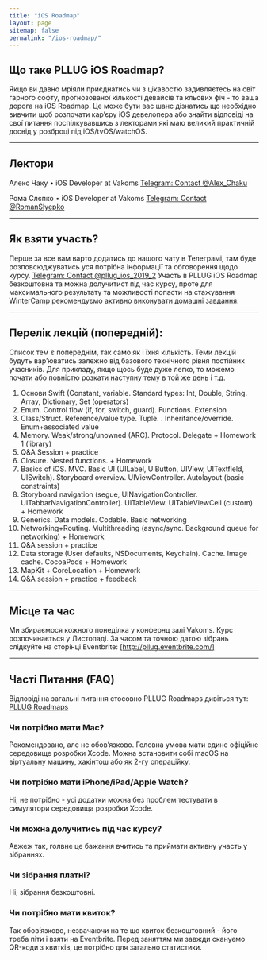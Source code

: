 ```yaml
---
title: "iOS Roadmap"
layout: page
sitemap: false
permalink: "/ios-roadmap/"
---
```


## Що таке PLLUG iOS Roadmap?
Якщо ви давно мріяли приєднатись чи з цікавостю задивляєтесь на світ гарного софту, прогнозованої кількості девайсів та кльових фіч - то ваша дорога на iOS Roadmap. Це може бути вас шанс дізнатись що необхідно вивчити щоб розпочати кар’єру iOS девелопера або знайти відповіді на свої питання поспілкувавшись з лекторами які маю великий практичній досвід у розброці під iOS/tvOS/watchOS.

- - - -
## Лектори

Алекс Чаку • iOS Developer at Vakoms [Telegram: Contact @Alex_Chaku](https://t.me/Alex_Chaku)

Рома Слєпко • iOS Developer at Vakoms  [Telegram: Contact @RomanSlyepko](https://t.me/RomanSlyepko)

- - - -
## Як взяти участь?
Перше за все вам варто додатись до нашого чату в Телеграмі, там буде розповсюджуватись уся потрібна інформації та обговорення щодо курсу. [Telegram: Contact @pllug_ios_2019_2](https://t.me/pllug_ios_2019_2) Участь в PLLUG iOS Roadmap безкоштовна та можна долучитист під час курсу, проте для максимального результату та можливості попасти на стажування WinterCamp рекомендуємо активно виконувати домашні завдання.

- - - -
## Перелік лекцій (попередній): 
Список тем є попереднім, так само як і їхня кількість. Теми лекцій будуть вар’юватись залежно від базового технічного рівня постійних учасників. Для прикладу, якщо щось буде дуже легко, то можемо почати або повністю розкати наступну тему в той же день і т.д.

1. Основи Swift (Constant, variable. Standard types: Int, Double, String. Array, Dictionary, Set (operators)
2. Enum. Control flow (if, for, switch, guard). Functions. Extension
3. Class/Struct. Reference/value type. Tuple. . Inheritance/override. Enum+associated value
4. Memory. Weak/strong/unowned (ARC). Protocol. Delegate + Homework 1 (library)
5. Q&A Session + practice
6. Closure. Nested functions. + Homework
7. Basics of iOS. MVC. Basic UI (UILabel, UIButton, UIView, UITextfield, UISwitch). Storyboard overview. UIViewController. Autolayout (basic constraints) 
8. Storyboard navigation (segue, UINavigationController. UITabbarNavigationController). UITableView. UITableViewCell (custom) + Homework
9. Generics. Data models. Codable. Basic networking
10. Networking+Routing. Multithreading (async/sync. Background queue for networking) + Homework
11. Q&A session + practice
12. Data storage (User defaults, NSDocuments,  Keychain). Cache. Image cache. CocoaPods + Homework
13. MapKit + CoreLocation + Homework
14. Q&A session + practice + feedback

- - - -
## Місце та час
Ми збираємося кожного понеділка у конфернц залі Vakoms. Курс розпочинається у Листопаді. За часом та точною датою зібрань слідкуйте на сторінці Eventbrite: [http://pllug.eventbrite.com/]

- - - -
## Часті Питання (FAQ)
Відповіді на загальні питання стосовно PLLUG Roadmaps дивіться тут:  [PLLUG Roadmaps](http://pllug.org.ua/pllug-roadmaps/) 
### Чи потрібно мати Mac?
Рекомендовано, але не обов’язково. Головна умова мати єдине офіційне середовище розробки Xcode. Можна встановити собі macOS на віртуальну машину, хакінтош або як 2-гу операційку.

### Чи потрібно мати iPhone/iPad/Apple Watch?
Ні, не потрібно - усі додатки можна без проблем тестувати в симулятори середовища розробки Xcode.

### Чи можна долучитись під час курсу?
Авжеж так, голвне це бажання вчитись та приймати активну участь у зібраннях.

### Чи зібрання платні?
Ні, зібрання безкоштовні.

### Чи потрібно мати квиток?
Так обов’язково, незвачаючи на те що квиток безкоштовний - його треба піти і взяти на Eventbrite. Перед заняттям ми завжди скануємо QR-коди з квитків, це потрібно для загально статистики.

